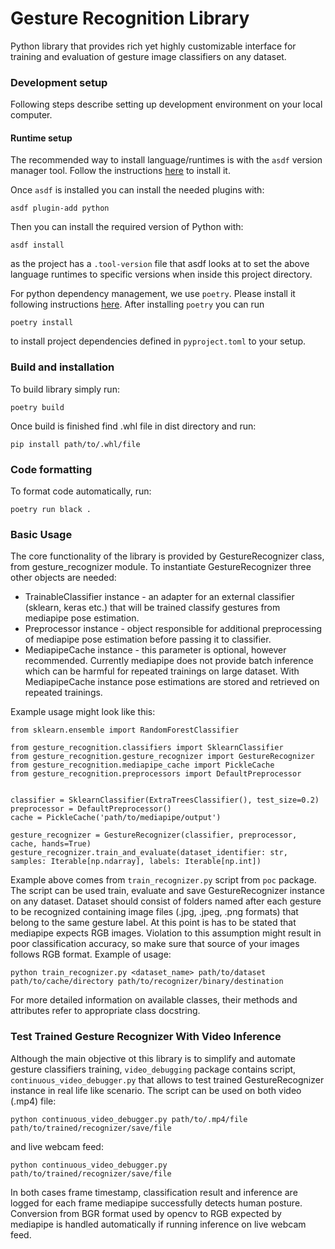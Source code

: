# Gesture Recognition Library
Python library that provides rich yet highly customizable interface for training and evaluation of 
gesture image classifiers on any dataset.

### Development setup
Following steps describe setting up development environment on your local computer.

#### Runtime setup
The recommended way to install language/runtimes is with the `asdf` version manager tool. Follow the instructions [here](https://asdf-vm.com/#/core-manage-asdf-vm) to install it.

Once `asdf` is installed you can install the needed plugins with: 
```shell
asdf plugin-add python
```
Then you can install the required version of Python with: 
```shell
asdf install
```
as the project has a `.tool-version` file that asdf looks at to set the above language runtimes to specific versions when inside this project directory.

For python dependency management, we use `poetry`. Please install it following instructions [here](https://python-poetry.org/docs/#installation). 
After installing `poetry` you can run 
```shell
poetry install
```
to install project dependencies defined in `pyproject.toml` to your setup. 

### Build and installation
To build library simply run:
```shell
poetry build
```
Once build is finished find .whl file in dist directory and run:
```shell
pip install path/to/.whl/file 
```

### Code formatting
To format code automatically, run: 
```shell
poetry run black .
```

### Basic Usage
The core functionality of the library is provided by GestureRecognizer class, from gesture_recognizer module.
To instantiate GestureRecognizer three other objects are needed: 

 - TrainableClassifier instance - an adapter for an external classifier (sklearn, keras etc.) 
that will be trained classify gestures from mediapipe pose estimation.
 - Preprocessor instance - object responsible for additional preprocessing of mediapipe pose estimation before passing
it to classifier.
 - MediapipeCache instance - this parameter is optional, however recommended. Currently mediapipe does not provide
batch inference which can be harmful for repeated trainings on large dataset. With MediapipeCache instance pose
estimations are stored and retrieved on repeated trainings.

Example usage might look like this:
```shell
from sklearn.ensemble import RandomForestClassifier

from gesture_recognition.classifiers import SklearnClassifier
from gesture_recognition.gesture_recognizer import GestureRecognizer
from gesture_recognition.mediapipe_cache import PickleCache
from gesture_recognition.preprocessors import DefaultPreprocessor


classifier = SklearnClassifier(ExtraTreesClassifier(), test_size=0.2)
preprocessor = DefaultPreprocessor()
cache = PickleCache('path/to/mediapipe/output')

gesture_recognizer = GestureRecognizer(classifier, preprocessor, cache, hands=True)
gesture_recognizer.train_and_evaluate(dataset_identifier: str, samples: Iterable[np.ndarray], labels: Iterable[np.int])
```

Example above comes from `train_recognizer.py` script from `poc` package. The script can be used train, evaluate and save 
GestureRecognizer instance on any dataset. Dataset should consist of folders named after each gesture to be recognized
containing image files (.jpg, .jpeg, .png formats) that belong to the same gesture label. At this point is has to be stated
that mediapipe expects RGB images. Violation to this assumption might result in poor classification accuracy,
so make sure that source of your images follows RGB format.
Example of usage:
```shell
python train_recognizer.py <dataset_name> path/to/dataset path/to/cache/directory path/to/recognizer/binary/destination
```

For more detailed information on available classes, their methods and attributes refer to appropriate class docstring.

### Test Trained Gesture Recognizer With Video Inference
Although the main objective ot this library is to simplify and automate gesture classifiers training, 
`video_debugging` package contains script, `continuous_video_debugger.py` that allows to test 
trained GestureRecognizer instance in real life like scenario. The script can be used on both video (.mp4) file:
```shell
python continuous_video_debugger.py path/to/.mp4/file path/to/trained/recognizer/save/file
```
and live webcam feed:
```shell
python continuous_video_debugger.py path/to/trained/recognizer/save/file
```
In both cases frame timestamp, classification result and inference are logged for each frame mediapipe successfully 
detects human posture. Conversion from BGR format used by opencv to RGB expected by mediapipe is handled automatically
if running inference on live webcam feed.